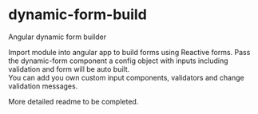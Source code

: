 # dynamic-form-build
Angular dynamic form builder

Import module into angular app to build forms using Reactive forms.
Pass the dynamic-form component a config object with inputs including validation 
and form will be auto built.  
You can add you own custom input components, validators and change validation messages.

More detailed readme to be completed.
